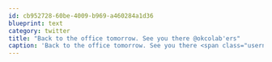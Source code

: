 ```yaml
---
id: cb952728-60be-4009-b969-a460284a1d36
blueprint: text
category: twitter
title: "Back to the office tomorrow. See you there @okcolab'ers"
caption: 'Back to the office tomorrow. See you there <span class="username username_linked">@<a href="https://twitter.com/okcolab" title="Okanagan coLab">okcolab</a></span>''ers'
---
```


